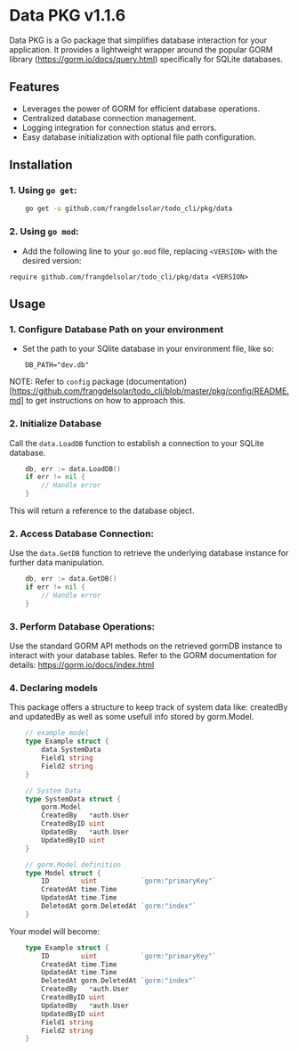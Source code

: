# Data PKG v1.1.6

Data PKG is a Go package that simplifies database interaction for your application. It provides a lightweight wrapper around the popular GORM library (https://gorm.io/docs/query.html) specifically for SQLite databases.

## Features

-   Leverages the power of GORM for efficient database operations.
-   Centralized database connection management.
-   Logging integration for connection status and errors.
-   Easy database initialization with optional file path configuration.

## Installation

### 1. Using `go get`:

```bash
    go get -u github.com/frangdelsolar/todo_cli/pkg/data
```

### 2. Using `go mod`:

-   Add the following line to your `go.mod` file, replacing `<VERSION>` with the desired version:

```
require github.com/frangdelsolar/todo_cli/pkg/data <VERSION>
```

## Usage

### 1. Configure Database Path on your environment

-   Set the path to your SQlite database in your environment file, like so:

```
    DB_PATH="dev.db"
```

NOTE: Refer to `config` package (documentation)[https://github.com/frangdelsolar/todo_cli/blob/master/pkg/config/README.md] to get instructions on how to approach this.

### 2. Initialize Database

Call the `data.LoadDB` function to establish a connection to your SQLite database.

```go
    db, err := data.LoadDB()
    if err != nil {
        // Handle error
    }
```

This will return a reference to the database object.

### 2. Access Database Connection:

Use the `data.GetDB` function to retrieve the underlying database instance for further data manipulation.

```go
    db, err := data.GetDB()
    if err != nil {
        // Handle error
    }
```

### 3. Perform Database Operations:

Use the standard GORM API methods on the retrieved gormDB instance to interact with your database tables. Refer to the GORM documentation for details: https://gorm.io/docs/index.html

### 4. Declaring models

This package offers a structure to keep track of system data like: createdBy and updatedBy as well as some usefull info stored by gorm.Model.

```go
    // example model
    type Example struct {
        data.SystemData
        Field1 string
        Field2 string
    }
```

```go
    // System Data
    type SystemData struct {
        gorm.Model
        CreatedBy   *auth.User
        CreatedByID uint
        UpdatedBy   *auth.User
        UpdatedByID uint
    }
```

```go
    // gorm.Model definition
    type Model struct {
        ID        uint           `gorm:"primaryKey"`
        CreatedAt time.Time
        UpdatedAt time.Time
        DeletedAt gorm.DeletedAt `gorm:"index"`
    }
```

Your model will become:

```go
    type Example struct {
        ID        uint           `gorm:"primaryKey"`
        CreatedAt time.Time
        UpdatedAt time.Time
        DeletedAt gorm.DeletedAt `gorm:"index"`
        CreatedBy   *auth.User
        CreatedByID uint
        UpdatedBy   *auth.User
        UpdatedByID uint
        Field1 string
        Field2 string
    }
```
